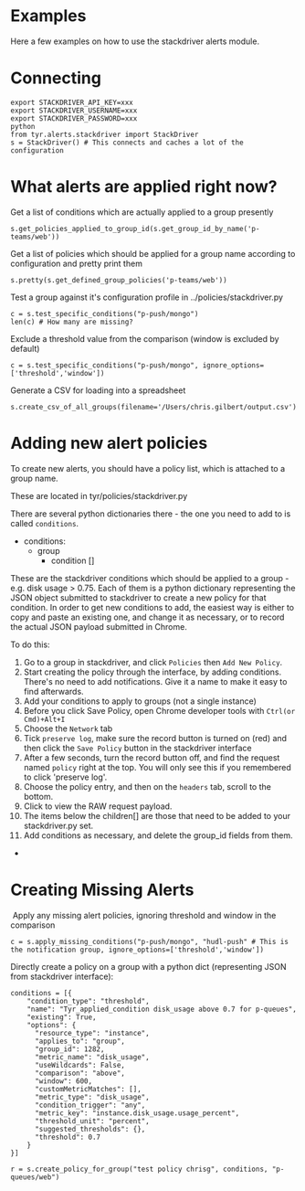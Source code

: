# Examples

Here a few examples on how to use the stackdriver alerts module.


# Connecting

```
export STACKDRIVER_API_KEY=xxx
export STACKDRIVER_USERNAME=xxx
export STACKDRIVER_PASSWORD=xxx
python
from tyr.alerts.stackdriver import StackDriver
s = StackDriver() # This connects and caches a lot of the configuration
```


# What alerts are applied right now?
Get a list of conditions which are actually applied to a group presently
```
s.get_policies_applied_to_group_id(s.get_group_id_by_name('p-teams/web'))
```
Get a list of policies which should be applied for a group name according to configuration and pretty print them
```
s.pretty(s.get_defined_group_policies('p-teams/web'))
```

Test a group against it's configuration profile in ../policies/stackdriver.py
```
c = s.test_specific_conditions("p-push/mongo")
len(c) # How many are missing?
```
Exclude a threshold value from the comparison (window is excluded by default)
```
c = s.test_specific_conditions("p-push/mongo", ignore_options=['threshold','window'])
```

Generate a CSV for loading into a spreadsheet
```
s.create_csv_of_all_groups(filename='/Users/chris.gilbert/output.csv')
```


# Adding new alert policies

To create new alerts, you should have a policy list, which is attached to a group name.

These are located in tyr/policies/stackdriver.py

There are several python dictionaries there - the one you need to add to is called `conditions`.

- conditions:
  - group
    - condition []

These are the stackdriver conditions which should be applied to a group - e.g. disk usage > 0.75.  Each of them is a python dictionary representing the JSON object submitted to stackdriver to create a new policy for that condition.  In order to get new conditions to add, the easiest way is either to copy and paste an existing one, and change it as necessary, or to record the actual JSON payload submitted in Chrome.

To do this:

1. Go to a group in stackdriver, and click `Policies` then `Add New Policy`.
2. Start creating the policy through the interface, by adding conditions.  There's no need to add notifications.  Give it a name to make it easy to find afterwards.
3. Add your conditions to apply to groups (not a single instance)
4. Before you click Save Policy, open Chrome developer tools with `Ctrl(or Cmd)+Alt+I`
5. Choose the `Network` tab
5. Tick `preserve log`, make sure the record button is turned on (red) and then click the `Save Policy` button in the stackdriver interface
6. After a few seconds, turn the record button off, and find the request named `policy` right at the top.  You will only see this if you remembered to click 'preserve log'.
7. Choose the policy entry, and then on the `headers` tab, scroll to the bottom.
8. Click to view the RAW request payload.
9. The items below the children[] are those that need to be added to your stackdriver.py set.
10. Add conditions as necessary, and delete the group_id fields from them.

- 


# Creating Missing Alerts

 Apply any missing alert policies, ignoring threshold and window in the comparison
```
c = s.apply_missing_conditions("p-push/mongo", "hudl-push" # This is the notification group, ignore_options=['threshold','window'])
```

Directly create a policy on a group with a python dict (representing JSON from stackdriver interface):
```
conditions = [{
    "condition_type": "threshold",
    "name": "Tyr_applied_condition disk_usage above 0.7 for p-queues",
    "existing": True,
    "options": {
      "resource_type": "instance",
      "applies_to": "group",
      "group_id": 1282,
      "metric_name": "disk_usage",
      "useWildcards": False,
      "comparison": "above",
      "window": 600,
      "customMetricMatches": [],
      "metric_type": "disk_usage",
      "condition_trigger": "any",
      "metric_key": "instance.disk_usage.usage_percent",
      "threshold_unit": "percent",
      "suggested_thresholds": {},
      "threshold": 0.7
    }
}]

r = s.create_policy_for_group("test policy chrisg", conditions, "p-queues/web")
```



